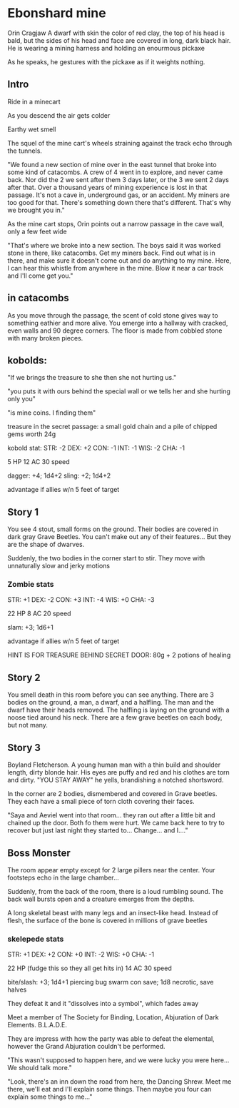 # Ebonshard mine


Orin Cragjaw
A dwarf with skin the color of red clay, the top of his head is bald, but the sides of his head and face are covered in long, dark black hair. He is wearing a mining harness and holding an enourmous pickaxe

As he speaks, he gestures with the pickaxe as if it weights nothing.

## Intro

Ride in a minecart

As you descend the air gets colder

Earthy wet smell

The squel of the mine cart's wheels straining against the track echo through the tunnels.

"We found a new section of mine over in the east tunnel that broke into some kind of catacombs. A crew of 4 went in to explore, and never came back. Nor did the 2 we sent after them 3 days later, or the 3 we sent 2 days after that. Over  a thousand years of mining experience is lost in that passage. It's not a cave in, underground gas, or an accident. My miners are too good for that. There's something down there that's different. That's why we brought you in."

As the mine cart stops, Orin points out a narrow passage in the cave wall, only a few feet wide 

"That's where we broke into a new section. The boys said it was worked stone in there, like catacombs. Get my miners back. Find out what is in there, and make sure it doesn't come out and do anything to my mine. Here, I can hear this whistle from anywhere in the mine. Blow it near a car track and I'll come get you."


## in catacombs

As you move through the passage, the scent of cold stone gives way to something eathier and more alive. You emerge into a hallway with cracked, even walls and 90 degree corners. The floor is made from cobbled stone with many broken pieces.

## kobolds:

"If we brings the treasure to she then she not hurting us."

"you puts it with ours behind the special wall or we tells her and she hurting only you"

"is mine coins. I finding them"

treasure in the secret passage: a small gold chain and a pile of chipped gems worth 24g

kobold stat:
STR: -2
DEX: +2
CON: -1
INT: -1
WIS: -2
CHA: -1

5 HP
12 AC
30 speed

dagger: +4; 1d4+2
sling: +2; 1d4+2

advantage if allies w/n 5 feet of target

## Story 1

You see 4 stout, small forms on the ground. Their bodies are covered in dark gray Grave Beetles. You can't make out any of their features... But they are the shape of dwarves.

Suddenly, the two bodies in the corner start to stir. They move with unnaturally slow and jerky motions

### Zombie stats
STR: +1
DEX: -2
CON: +3
INT: -4
WIS: +0 
CHA: -3

22 HP
8 AC
20 speed

slam: +3; 1d6+1

advantage if allies w/n 5 feet of target

HINT IS FOR TREASURE BEHIND SECRET DOOR: 80g + 2 potions of healing

## Story 2
You smell death in this room before you can see anything. There are 3 bodies on the ground, a man, a dwarf, and a halfling. The man and the dwarf have their heads removed. The halfling is laying on the ground with a noose tied around his neck. There are a few grave beetles on each body, but not many.

## Story 3

Boyland Fletcherson. A young human man with a thin build and shoulder length, dirty blonde hair. His eyes are puffy and red and his clothes are torn and dirty. "YOU STAY AWAY" he yells, brandishing a notched shortsword.

In the corner are 2 bodies, dismembered and covered in Grave beetles. They each have a small piece of torn cloth covering their faces.

"Saya and Aeviel went into that room... they ran out after a little bit and chained up the door. Both fo them were hurt. We came back here to try to recover but just last night they started to... Change... and I...."

## Boss Monster

The room appear empty except for 2 large pillers near the center. Your footsteps echo in the large chamber...

Suddenly, from the back of the room, there is a loud rumbling sound. The back wall bursts open and a creature emerges from the depths. <show picture>

A long skeletal beast with many legs and an insect-like head. Instead of flesh, the surface of the bone is covered in millions of grave beetles


### skelepede stats
STR: +1
DEX: +2
CON: +0
INT: -2
WIS: +0 
CHA: -1

22 HP (fudge this so they all get hits in)
14 AC
30 speed

bite/slash: +3; 1d4+1 piercing
bug swarm con save; 1d8 necrotic, save halves

They defeat it and it "dissolves into a symbol", which fades away

Meet a member of The Society for Binding, Location, Abjuration of Dark Elements. B.L.A.D.E.

They are impress with how the party was able to defeat the elemental, however the Grand Abjuration couldn't be performed.

"This wasn't supposed to happen here, and we were lucky you were here... We should talk more."

"Look, there's an inn down the road from here, the Dancing Shrew. Meet me there, we'll eat and I'll explain some things. Then maybe you four can explain some things to me..."
